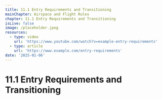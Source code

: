 ```yaml
---
title: 11.1 Entry Requirements and Transitioning
mainChapter: Airspace and Flight Rules
chapter: 11.1 Entry Requirements and Transitioning
isLive: false
image: /placeholder.jpeg
resources:
  - type: video
    url: 'https://www.youtube.com/watch?v=example-entry-requirements'
  - type: article
    url: 'https://www.example.com/entry-requirements'
date: '2025-01-06'
---
```


# 11.1 Entry Requirements and Transitioning
